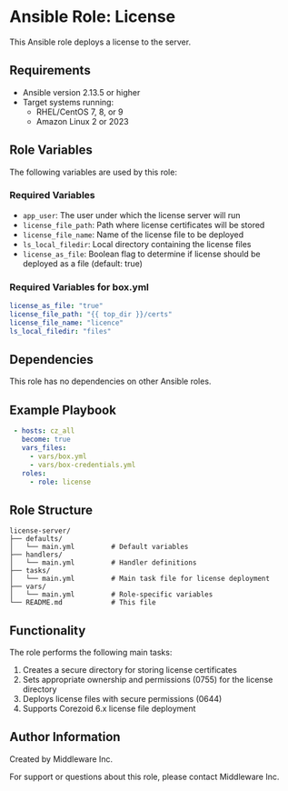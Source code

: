 # Ansible Role: License

This Ansible role deploys a license to the server.

## Requirements

- Ansible version 2.13.5 or higher
- Target systems running:
    - RHEL/CentOS 7, 8, or 9
    - Amazon Linux 2 or 2023

## Role Variables

The following variables are used by this role:


### Required Variables

- `app_user`: The user under which the license server will run
- `license_file_path`: Path where license certificates will be stored
- `license_file_name`: Name of the license file to be deployed
- `ls_local_filedir`: Local directory containing the license files
- `license_as_file`: Boolean flag to determine if license should be deployed as a file (default: true)

### Required Variables for box.yml

```yaml
license_as_file: "true"
license_file_path: "{{ top_dir }}/certs"
license_file_name: "licence"
ls_local_filedir: "files"
```

## Dependencies

This role has no dependencies on other Ansible roles.

## Example Playbook

```yaml
 - hosts: cz_all
   become: true
   vars_files:
     - vars/box.yml
     - vars/box-credentials.yml
   roles:
     - role: license
```

## Role Structure

```
license-server/
├── defaults/
│   └── main.yml         # Default variables
├── handlers/
│   └── main.yml         # Handler definitions
├── tasks/
│   └── main.yml         # Main task file for license deployment
├── vars/
│   └── main.yml         # Role-specific variables
└── README.md            # This file
```

## Functionality

The role performs the following main tasks:

1. Creates a secure directory for storing license certificates
2. Sets appropriate ownership and permissions (0755) for the license directory
3. Deploys license files with secure permissions (0644)
4. Supports Corezoid 6.x license file deployment


## Author Information

Created by Middleware Inc.

For support or questions about this role, please contact Middleware Inc.
